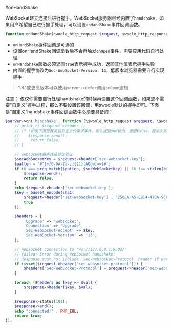#onHandShake

WebSocket建立连接后进行握手。WebSocket服务器已经内置了`handshake`，如果用户希望自己进行握手处理，可以设置`onHandShake`事件回调函数。

```php
function onHandShake(swoole_http_request $request, swoole_http_response $response);
```

* `onHandShake`事件回调是可选的
* 设置onHandShake回调函数后不会再触发`onOpen`事件，需要应用代码自行处理
* `onHandShake`函数必须返回`true`表示握手成功，返回其他值表示握手失败
*  内置的握手协议为`Sec-WebSocket-Version: 13`，低版本浏览器需要自行实现握手

> 1.8.1或更高版本可以使用`server->defer`调用`onOpen`逻辑

注意：
仅仅你需要自行处理handshake的时候再设置这个回调函数，如果您不需要“自定义”握手过程，那么不要设置该回调，用swoole默认的握手即可。下面是“自定义”handshake事件回调函数中必须要具备的：

```php
$server->on('handshake', function (\swoole_http_request $request, \swoole_http_response $response) {
    // print_r( $request->header );
    // if (如果不满足我某些自定义的需求条件，那么返回end输出，返回false，握手失败) {
    //    $response->end();
    //     return false;
    // }

    // websocket握手连接算法验证
    $secWebSocketKey = $request->header['sec-websocket-key'];
    $patten = '#^[+/0-9A-Za-z]{21}[AQgw]==$#';
    if (0 === preg_match($patten, $secWebSocketKey) || 16 !== strlen(base64_decode($secWebSocketKey))) {
        $response->end();
        return false;
    }
    echo $request->header['sec-websocket-key'];
    $key = base64_encode(sha1(
        $request->header['sec-websocket-key'] . '258EAFA5-E914-47DA-95CA-C5AB0DC85B11',
        true
    ));

    $headers = [
        'Upgrade' => 'websocket',
        'Connection' => 'Upgrade',
        'Sec-WebSocket-Accept' => $key,
        'Sec-WebSocket-Version' => '13',
    ];

    // WebSocket connection to 'ws://127.0.0.1:9502/'
    // failed: Error during WebSocket handshake:
    // Response must not include 'Sec-WebSocket-Protocol' header if not present in request: websocket
    if (isset($request->header['sec-websocket-protocol'])) {
        $headers['Sec-WebSocket-Protocol'] = $request->header['sec-websocket-protocol'];
    }

    foreach ($headers as $key => $val) {
        $response->header($key, $val);
    }

    $response->status(101);
    $response->end();
    echo "connected!" . PHP_EOL;
    return true;
});
```